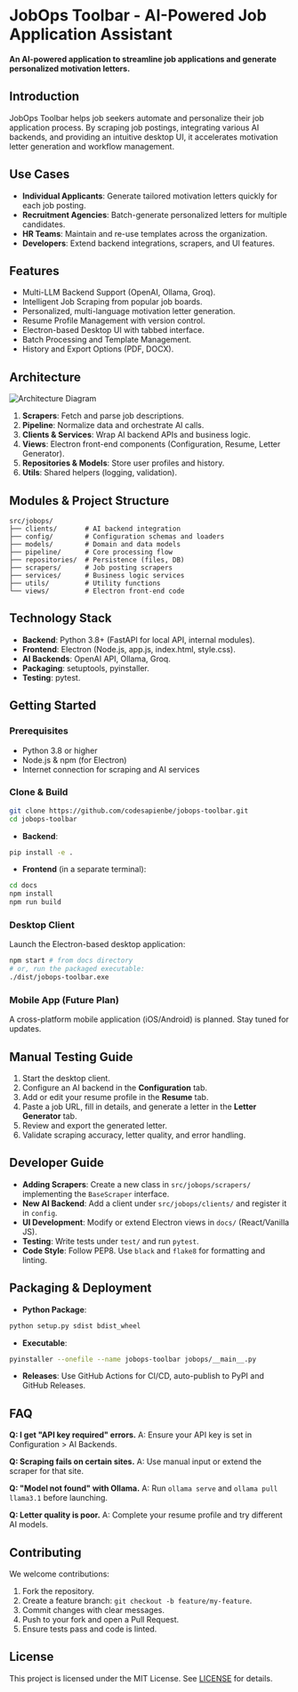 # JobOps Toolbar - AI-Powered Job Application Assistant

**An AI-powered application to streamline job applications and generate personalized motivation letters.**

## Introduction

JobOps Toolbar helps job seekers automate and personalize their job application process. By scraping job postings, integrating various AI backends, and providing an intuitive desktop UI, it accelerates motivation letter generation and workflow management.

## Use Cases

- **Individual Applicants**: Generate tailored motivation letters quickly for each job posting.
- **Recruitment Agencies**: Batch-generate personalized letters for multiple candidates.
- **HR Teams**: Maintain and re-use templates across the organization.
- **Developers**: Extend backend integrations, scrapers, and UI features.

## Features

- Multi-LLM Backend Support (OpenAI, Ollama, Groq).
- Intelligent Job Scraping from popular job boards.
- Personalized, multi-language motivation letter generation.
- Resume Profile Management with version control.
- Electron-based Desktop UI with tabbed interface.
- Batch Processing and Template Management.
- History and Export Options (PDF, DOCX).

## Architecture

![Architecture Diagram](docs/architecture.png)

1. **Scrapers**: Fetch and parse job descriptions.
2. **Pipeline**: Normalize data and orchestrate AI calls.
3. **Clients & Services**: Wrap AI backend APIs and business logic.
4. **Views**: Electron front-end components (Configuration, Resume, Letter Generator).
5. **Repositories & Models**: Store user profiles and history.
6. **Utils**: Shared helpers (logging, validation).

## Modules & Project Structure

```
src/jobops/
├── clients/       # AI backend integration
├── config/        # Configuration schemas and loaders
├── models/        # Domain and data models
├── pipeline/      # Core processing flow
├── repositories/  # Persistence (files, DB)
├── scrapers/      # Job posting scrapers
├── services/      # Business logic services
├── utils/         # Utility functions
└── views/         # Electron front-end code
```

## Technology Stack

- **Backend**: Python 3.8+ (FastAPI for local API, internal modules).
- **Frontend**: Electron (Node.js, app.js, index.html, style.css).
- **AI Backends**: OpenAI API, Ollama, Groq.
- **Packaging**: setuptools, pyinstaller.
- **Testing**: pytest.

## Getting Started

### Prerequisites

- Python 3.8 or higher
- Node.js & npm (for Electron)
- Internet connection for scraping and AI services

### Clone & Build

```bash
git clone https://github.com/codesapienbe/jobops-toolbar.git
cd jobops-toolbar
```

- **Backend**:

```bash
pip install -e .
```

- **Frontend** (in a separate terminal):

```bash
cd docs
npm install
npm run build
```

### Desktop Client

Launch the Electron-based desktop application:

```bash
npm start # from docs directory
# or, run the packaged executable:
./dist/jobops-toolbar.exe
```

### Mobile App (Future Plan)

A cross-platform mobile application (iOS/Android) is planned. Stay tuned for updates.

## Manual Testing Guide

1. Start the desktop client.
2. Configure an AI backend in the **Configuration** tab.
3. Add or edit your resume profile in the **Resume** tab.
4. Paste a job URL, fill in details, and generate a letter in the **Letter Generator** tab.
5. Review and export the generated letter.
6. Validate scraping accuracy, letter quality, and error handling.

## Developer Guide

- **Adding Scrapers**: Create a new class in `src/jobops/scrapers/` implementing the `BaseScraper` interface.
- **New AI Backend**: Add a client under `src/jobops/clients/` and register it in `config`.
- **UI Development**: Modify or extend Electron views in `docs/` (React/Vanilla JS).
- **Testing**: Write tests under `test/` and run `pytest`.
- **Code Style**: Follow PEP8. Use `black` and `flake8` for formatting and linting.

## Packaging & Deployment

- **Python Package**:

```bash
python setup.py sdist bdist_wheel
```

- **Executable**:

```bash
pyinstaller --onefile --name jobops-toolbar jobops/__main__.py
```

- **Releases**: Use GitHub Actions for CI/CD, auto-publish to PyPI and GitHub Releases.

## FAQ

**Q: I get "API key required" errors.**
A: Ensure your API key is set in Configuration > AI Backends.

**Q: Scraping fails on certain sites.**
A: Use manual input or extend the scraper for that site.

**Q: "Model not found" with Ollama.**
A: Run `ollama serve` and `ollama pull llama3.1` before launching.

**Q: Letter quality is poor.**
A: Complete your resume profile and try different AI models.

## Contributing

We welcome contributions:

1. Fork the repository.
2. Create a feature branch: `git checkout -b feature/my-feature`.
3. Commit changes with clear messages.
4. Push to your fork and open a Pull Request.
5. Ensure tests pass and code is linted.

## License

This project is licensed under the MIT License. See [LICENSE](LICENSE) for details.
